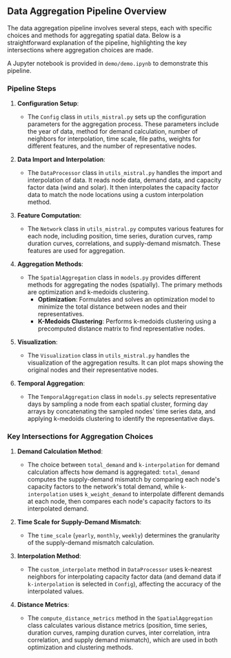 ## Data Aggregation Pipeline Overview

The data aggregation pipeline involves several steps, each with specific choices and methods for aggregating spatial data. Below is a straightforward explanation of the pipeline, highlighting the key intersections where aggregation choices are made.

A Jupyter notebook is provided in `demo/demo.ipynb` to demonstrate this pipeline.

### Pipeline Steps

1. **Configuration Setup**:
   - The `Config` class in `utils_mistral.py` sets up the configuration parameters for the aggregation process. These parameters include the year of data, method for demand calculation, number of neighbors for interpolation, time scale, file paths, weights for different features, and the number of representative nodes.

2. **Data Import and Interpolation**:
   - The `DataProcessor` class in `utils_mistral.py` handles the import and interpolation of data. It reads node data, demand data, and capacity factor data (wind and solar). It then interpolates the capacity factor data to match the node locations using a custom interpolation method.

3. **Feature Computation**:
   - The `Network` class in `utils_mistral.py` computes various features for each node, including position, time series, duration curves, ramp duration curves, correlations, and supply-demand mismatch. These features are used for aggregation.

4. **Aggregation Methods**:
   - The `SpatialAggregation` class in `models.py` provides different methods for aggregating the nodes (spatially). The primary methods are optimization and k-medoids clustering.
     - **Optimization**: Formulates and solves an optimization model to minimize the total distance between nodes and their representatives.
     - **K-Medoids Clustering**: Performs k-medoids clustering using a precomputed distance matrix to find representative nodes.

5. **Visualization**:
   - The `Visualization` class in `utils_mistral.py` handles the visualization of the aggregation results. It can plot maps showing the original nodes and their representative nodes.

6. **Temporal Aggregation**:
   - The `TemporalAggregation` class in `models.py` selects representative days by sampling a node from each spatial cluster, forming day arrays by concatenating the sampled nodes' time series data, and applying k-medoids clustering to identify the representative days.

### Key Intersections for Aggregation Choices

1. **Demand Calculation Method**:
   - The choice between `total_demand` and `k-interpolation` for demand calculation affects how demand is aggregated: `total_demand` computes the supply-demand mismatch by comparing each node's capacity factors to the network's total demand, while `k-interpolation` uses `k_weight_demand` to interpolate different demands at each node, then compares each node's capacity factors to its interpolated demand.

2. **Time Scale for Supply-Demand Mismatch**:
   - The `time_scale` (`yearly`, `monthly`, `weekly`) determines the granularity of the supply-demand mismatch calculation.

3. **Interpolation Method**:
   - The `custom_interpolate` method in `DataProcessor` uses k-nearest neighbors for interpolating capacity factor data (and demand data if `k-interpolation` is selected in `Config`), affecting the accuracy of the interpolated values.

4. **Distance Metrics**:
   - The `compute_distance_metrics` method in the `SpatialAggregation` class calculates various distance metrics (position, time series, duration curves, ramping duration curves, inter correlation, intra correlation, and supply demand mismatch), which are used in both optimization and clustering methods.